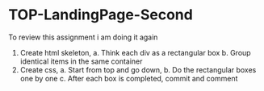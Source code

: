 # TOP-LandingPage-Second
To review this assignment i am doing it again
1. Create html skeleton,
   a. Think each div as a rectangular box
   b. Group identical items in the same container
2. Create css,
   a. Start from top and go down,
   b. Do the rectangular boxes one by one
   c. After each box is completed, commit and comment

